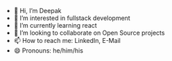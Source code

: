 - 👋 Hi, I’m Deepak
- 👀 I’m interested in fullstack development
- 🌱 I’m currently learning react 
- 💞️ I’m looking to collaborate on Open Source projects
- 📫 How to reach me: LinkedIn, E-Mail
- 😄 Pronouns: he/him/his


<!---
Deepak-2514/Deepak-2514 is a ✨ special ✨ repository because its `README.md` (this file) appears on your GitHub profile.
You can click the Preview link to take a look at your changes.
--->
